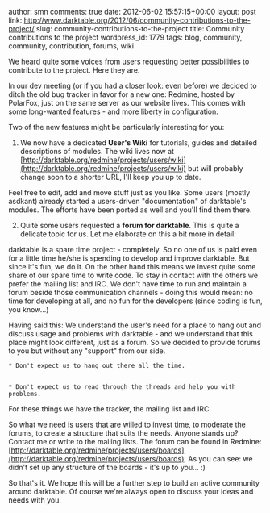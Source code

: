 author: smn
comments: true
date: 2012-06-02 15:57:15+00:00
layout: post
link: http://www.darktable.org/2012/06/community-contributions-to-the-project/
slug: community-contributions-to-the-project
title: Community contributions to the project
wordpress_id: 1779
tags: blog, community, community, contribution, forums, wiki

We heard quite some voices from users requesting better possibilities to contribute to the project. Here they are.





In our dev meeting (or if you had a closer look: even before) we decided to ditch the old bug tracker in favor for a new one: Redmine, hosted by PolarFox, just on the same server as our website lives. This comes with some long-wanted features - and more liberty in configuration.





Two of the new features might be particularly interesting for you:





  1. We now have a dedicated **User's Wiki** for tutorials, guides and detailed descriptions of modules. The wiki lives now at [http://darktable.org/redmine/projects/users/wiki](http://darktable.org/redmine/projects/users/wiki) but will probably change soon to a shorter URL, I'll keep you up to date.





Feel free to edit, add and move stuff just as you like. Some users (mostly asdkant) already started a users-driven "documentation" of darktable's modules. The efforts have been ported as well and you'll find them there.





  2. Quite some users requested a **forum for darktable**. This is quite a delicate topic for us. Let me elaborate on this a bit more in detail:





darktable is a spare time project - completely. So no one of us is paid even for a little time he/she is spending to develop and improve darktable. But since it's fun, we do it. On the other hand this means we invest quite some share of our spare time to write code. To stay in contact with the others we prefer the mailing list and IRC. We don't have time to run and maintain a forum beside those communication channels - doing this would mean: no time for developing at all, and no fun for the developers (since coding is fun, you know...)





Having said this:
We understand the user's need for a place to hang out and discuss usage and problems with darktable - and we understand that this place might look different, just as a forum. So we decided to provide forums to you but without any "support" from our side.

    * Don't expect us to hang out there all the time.


    * Don't expect us to read through the threads and help you with problems.

For these things we have the tracker, the mailing list and IRC.





So what we need is users that are willed to invest time, to moderate the forums, to create a structure that suits the needs. Anyone stands up? Contact me or write to the mailing lists. The forum can be found in Redmine: [http://darktable.org/redmine/projects/users/boards](http://darktable.org/redmine/projects/users/boards). As you can see: we didn't set up any structure of the boards - it's up to you... :)






So that's it.
We hope this will be a further step to build an active community around darktable. Of course we're always open to discuss your ideas and needs with you.
